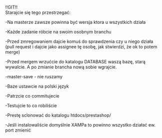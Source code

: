 !!GIT!!    
Starajcie się tego przestrzegać:


-Na masterze zawsze powinna być wersja ktora u wszystkich działa

-Każde zadanie róbcie na swoim osobnym branchu

-Przed zmregowaniem dajcie komuś do sprawdzenia czy u niego działa (pull request i dajcie jako assignee tę osobę, jak stwierdzi, że ok to potem merge)

-Przed mergem wrzućcie do katalogu DATABASE waszą bazę, starą wywalcie. A po zmianie brancha nową sobie wgrajcie.

-master-save - nie ruszamy

-Baze ustawcie na polski język

-Patrzcie co commitujecie

-Testujcie to co robiliście

-Prestę sclonować do katalogu htdocs/prestashop/

-Jeśli instalowaliście domyślnie XAMPa to powinno wszystko działać ew. port zmienić
